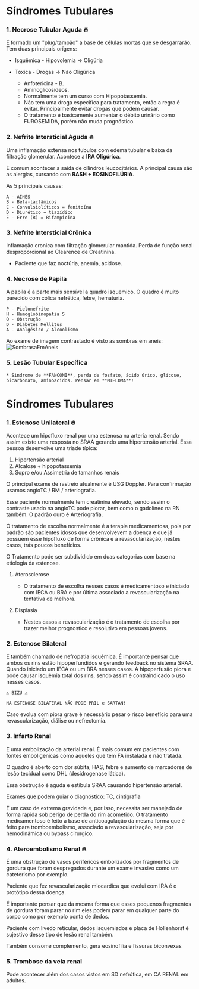Síndromes Tubulares
=============================

### 1. Necrose Tubular Aguda 🔥

É formado um "plug/tampão" a base de células mortas que se desgarrarão. Tem duas principais orígens:
- Isquêmica - Hipovolemia -> Oligúria

- Tóxica - Drogas -> Não Oligúrica
    * Anfotericina - B.
    * Aminoglicosídeos.
    * Normalmente tem um curso com Hipopotassemia.
    * Não tem uma droga específica para tratamento, então a regra é evitar. Principalmente evitar drogas que podem causar. 
    * O tratamento é basicamente aumentar o débito urinário como FUROSEMIDA, porém não muda prognóstico. 

### 2. Nefrite Intersticial Aguda 🔥

Uma inflamação extensa nos tubulos com edema tubular e baixa da filtração glomerular. Acontece a **IRA Oligúrica**.

É comum acontecer a saída de cilindros leucocitários. A principal causa são as alergias, cursando com **RASH + EOSINOFILÚRIA**.

As 5 principais causas:

```
A - AINES
B - Beta-lactâmicos
C - Convulsiolíticos = fenitoína
D - Diurético = tiazídico
E - Erre (R) = Rifampicina
```

### 3. Nefrite Intersticial Crônica

Inflamação cronica com filtração glomerular mantida. Perda de função renal desproporcional ao Clearence de Creatinina.

* Paciente que faz noctúria, anemia, acidose.

### 4. Necrose de Papila

A papila é a parte mais sensível a quadro isquemico. O quadro é muito parecido com cólica nefrética, febre, hematuria.

```
P - Pielonefrite
H - Hemoglobinopatia S
O - Obstrução
D - Diabetes Mellitus
A - Analgésico / Alcoolismo
```

Ao exame de imagem contrastado é visto as sombras em aneis:
![SombrasaEmAneis](https://i.imgur.com/TY9dR7X.png)



### 5. Lesão Tubular Específica
    
    * Sindrome de **FANCONI**, perda de fosfato, ácido úrico, glicose, bicarbonato, aminoacidos. Pensar em **MIELOMA**! 



Síndromes Tubulares
=============================

### 1. Estenose Unilateral 🔥

Acontece um hipofluxo renal por uma estenosa na arteria renal. Sendo assim existe uma resposta no SRAA gerando uma hipertensão arterial. 
Essa pessoa desenvolve uma triade típica:

1. Hipertensão arterial
2. Alcalose + hipopotassemia
3. Sopro e/ou Assimetria de tamanhos renais

O principal exame de rastreio atualmente é USG Doppler. Para confirmação usamos angioTC / RM / arteriografia.

Esse paciente normalmente tem creatinina elevado, sendo assim o contraste usado na angioTC pode piorar, bem como o gadolíneo na RN também. O padrão ouro é Arteriografia.

O tratamento de escolha normalmente é a terapia medicamentosa, pois por padrão são pacientes idosos que desenvolvevem a doença e que já possuem esse hipofluxo de forma crônica e a revascularização, nestes casos, trás poucos benefícios. 

O Tratamento pode ser subdividido em duas categorias com base na etiologia da estenose.

1. Aterosclerose
    * O tratamento de escolha nesses casos é medicamentoso e iniciado com IECA ou BRA e por última associado a revascularização na tentativa de melhora.

2. Displasia
    * Nestes casos a revascularização é o tratamento de escolha por trazer melhor prognostico e resolutivo em pessoas jovens.

### 2. Estenose Bilateral

É também chamado de nefropatia isquêmica. É importante pensar que ambos os rins estão hipoperfundidos e gerando feedback no sistema SRAA. Quando iniciado um IECA ou um BRA nesses casos. A hipoperfusão piora e pode causar isquêmia total dos rins, sendo assim é contraindicado o uso nesses casos.

```
⚠️ BIZU ⚠️

NA ESTENOSE BILATERAL NÃO PODE PRIL e SARTAN!
```

Caso evolua com piora grave é necessário pesar o risco benefício para uma revascularização, diálise ou nefrectomia.

### 3. Infarto Renal

É uma embolização da arterial renal. É mais comum em pacientes com fontes emboligenicas como aqueles que tem FA instalada e não tratada.

O quadro é aberto com dor súbita, HAS, febre e aumento de marcadores de lesão tecidual como DHL (desidrogenase lática).

Essa obstrução é aguda e estibula SRAA causando hipertensão arterial. 

Exames que podem guiar o diagnóstico: TC, cintigrafia

É um caso de extrema gravidade e, por isso, necessita ser manejado de forma rápida sob perigo de perda do rim acometido. O tratamento medicamentoso é feito a base de anticoagulação da mesma forma que é feito para tromboembolismo, associado a revascularização, seja por hemodinâmica ou bypass cirurgico.

### 4. Ateroembolismo Renal 🔥

É uma obstrução de vasos periféricos embolizados por fragmentos de gordura que foram despregados durante um exame invasivo como um cateterismo por exemplo.

Paciente que fez revascularização miocardica que evolui com IRA é o protótipo dessa doença. 

É importante pensar que da mesma forma que esses pequenos fragmentos de gordura foram parar no rim eles podem parar em qualquer parte do corpo como por exemplo ponta de dedos.

Paciente com livedo reticular, dedos isquemiados e placa de Hollenhorst é sujestivo desse tipo de lesão renal também.

Também consome complemento, gera eosinofilia e fissuras biconvexas

### 5. Trombose da veia renal

Pode acontecer além dos casos vistos em SD nefrótica, em CA RENAL em adultos.
